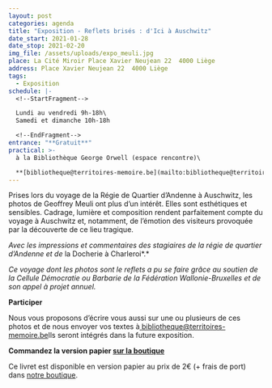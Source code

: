 ```yaml
---
layout: post
categories: agenda
title: "Exposition - Reflets brisés : d'Ici à Auschwitz"
date_start: 2021-01-28
date_stop: 2021-02-20
img_file: /assets/uploads/expo_meuli.jpg
place: La Cité Miroir Place Xavier Neujean 22  4000 Liège
address: Place Xavier Neujean 22  4000 Liège
tags:
  - Exposition
schedule: |-
  <!--StartFragment-->

  Lundi au vendredi 9h-18h\
  Samedi et dimanche 10h-18h

  <!--EndFragment-->
entrance: "**Gratuit**"
practical: >-
  à la Bibliothèque George Orwell (espace rencontre)\

  **[bibliotheque@territoires-memoire.be](mailto:bibliotheque@territoires-memoire.be) - 04 232 70 62**
---
```

Prises lors du voyage de la Régie de Quartier d’Andenne à Auschwitz, les photos de Geoffrey Meuli ont plus d’un intérêt. Elles sont esthétiques et sensibles. Cadrage, lumière et composition rendent parfaitement compte du voyage à Auschwitz et, notamment, de l’émotion des visiteurs provoquée par la découverte de ce lieu tragique.

*Avec les impressions et commentaires des stagiaires de la régie de quartier d’Andenne et de* la Docherie à Charleroi*.*

*Ce voyage dont les photos sont le reflets a pu se faire grâce au soutien de la Cellule Démocratie ou Barbarie de la Fédération Wallonie-Bruxelles et de son appel à projet annuel.*

**Participer**

Nous vous proposons d’écrire vous aussi sur une ou plusieurs de ces photos et de nous envoyer vos textes à[ bibliotheque@territoires-memoire.be](mailto:bibliotheque@territoires-memoire.be)Ils seront intégrés dans la future exposition.

**Commandez la version papier [sur la boutique](https://boutique.territoires-memoire.be/fr/nos-livres/53-reflets-brises-d-ici-a-auschwitz.html)**

Ce livret est disponible en version papier au prix de 2€ (+ frais de port) dans [notre boutique](https://boutique.territoires-memoire.be/fr/nos-livres/53-reflets-brises-d-ici-a-auschwitz.html).